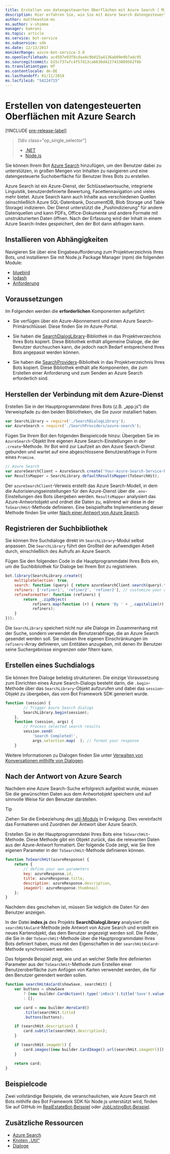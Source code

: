 ```yaml
---
title: Erstellen von datengesteuerten Oberflächen mit Azure Search | Microsoft-Dokumentation
description: Hier erfahren Sie, wie Sie mit Azure Search datengesteuerte Oberflächen erstellen und Benutzer mit dem Bot Framework SDK für Node.js und Azure Search bei der Navigation in umfangreichen Inhalten in einem Bot unterstützen.
author: matthewshim-ms
ms.author: v-shimma
manager: kamrani
ms.topic: article
ms.service: bot-service
ms.subservice: sdk
ms.date: 12/13/2017
monikerRange: azure-bot-service-3.0
ms.openlocfilehash: ac4597e93f8cdaa4c9b015a4136ab09e9b7adc95
ms.sourcegitcommit: b15cf37afc4f57d13ca6636d4227433809562f8b
ms.translationtype: HT
ms.contentlocale: de-DE
ms.lasthandoff: 01/11/2019
ms.locfileid: "54224715"
---
```

# <a name="create-data-driven-experiences-with-azure-search"></a>Erstellen von datengesteuerten Oberflächen mit Azure Search 

[!INCLUDE [pre-release-label](../includes/pre-release-label-v3.md)]

> [!div class="op_single_selector"]
> - [.NET](../dotnet/bot-builder-dotnet-search-azure.md)
> - [Node.js](../nodejs/bot-builder-nodejs-search-azure.md)

Sie können Ihrem Bot [Azure Search][search] hinzufügen, um den Benutzer dabei zu unterstützen, in großen Mengen von Inhalten zu navigieren und eine datengesteuerte Suchoberfläche für Benutzer Ihres Bots zu erstellen.

Azure Search ist ein Azure-Dienst, der Schlüsselwortsuche, integrierte Linguistik, benutzerdefinierte Bewertung, Facettennavigation und vieles mehr bietet. Azure Search kann auch Inhalte aus verschiedenen Quellen (einschließlich Azure SQL-Datenbank, DocumentDB, Blob Storage und Table Storage) indizieren. Der Dienst unterstützt die „Pushindizierung“ für andere Datenquellen und kann PDFs, Office-Dokumente und andere Formate mit unstrukturierten Daten öffnen. Nach der Erfassung wird der Inhalt in einem Azure Search-Index gespeichert, den der Bot dann abfragen kann.

## <a name="install-dependencies"></a>Installieren von Abhängigkeiten

Navigieren Sie über eine Eingabeaufforderung zum Projektverzeichnis Ihres Bots, und installieren Sie mit Node.js Package Manager (npm) die folgenden Module:

* [bluebird](https://www.npmjs.com/package/bluebird)
* [lodash](https://www.npmjs.com/package/lodash)
* [Anforderung](https://www.npmjs.com/package/request)

## <a name="prerequisites"></a>Voraussetzungen

Im Folgenden werden die **erforderlichen** Komponenten aufgeführt: 
- Sie verfügen über ein Azure-Abonnement und einen Azure Search-Primärschlüssel. Diese finden Sie im Azure-Portal.
- Sie haben die [SearchDialogLibrary](https://github.com/Microsoft/botBuilder-Samples/tree/master/Node/demo-Search/SearchDialogLibrary)-Bibliothek in das Projektverzeichnis Ihres Bots kopiert. Diese Bibliothek enthält allgemeine Dialoge, die der Benutzer durchsuchen kann, die jedoch nach Bedarf entsprechend Ihres Bots angepasst werden können. 

- Sie haben die [SearchProviders](https://github.com/Microsoft/botBuilder-Samples/tree/master/Node/demo-Search/SearchProviders)-Bibliothek in das Projektverzeichnis Ihres Bots kopiert. Diese Bibliothek enthält alle Komponenten, die zum Erstellen einer Anforderung und zum Senden an Azure Search erforderlich sind.

## <a name="connect-to-the-azure-service"></a>Herstellen der Verbindung mit dem Azure-Dienst 

Erstellen Sie in der Hauptprogrammdatei Ihres Bots (z.B. „app.js“) die Verweispfade zu den beiden Bibliotheken, die Sie zuvor installiert haben. 

```javascript
var SearchLibrary = require('./SearchDialogLibrary');
var AzureSearch = require('./SearchProviders/azure-search');
```

Fügen Sie Ihrem Bot den folgenden Beispielcode hinzu: Übergeben Sie im `AzureSearch`-Objekt Ihre eigenen Azure Search-Einstellungen in der `.create`-Methode. Ihr Bot wird zur Laufzeit an den Azure Search-Dienst gebunden und wartet auf eine abgeschlossene Benutzerabfrage in Form eines `Promise`.  

```javascript
// Azure Search
var azureSearchClient = AzureSearch.create('Your-Azure-Search-Service-Name', 'Your-Azure-Search-Primary-Key', 'Your-Azure-Search-Service-Index');
var ResultsMapper = SearchLibrary.defaultResultsMapper(ToSearchHit);
```

 Der `azureSearchClient`-Verweis erstellt das Azure Search-Modell, in dem die Autorisierungseinstellungen für den Azure-Dienst über die `.env`-Einstellungen des Bots übergeben werden. 
 `ResultsMapper` analysiert das Azure-Antwortobjekt und ordnet die Daten zu, während wir diese in der `ToSearchHit`-Methode definieren. Eine beispielhafte Implementierung dieser Methode finden Sie unter [Nach einer Antwort von Azure Search](#after-azure-search-responds).

## <a name="register-the-search-library"></a>Registrieren der Suchbibliothek
Sie können Ihre Suchdialoge direkt im `SearchLibrary`-Modul selbst anpassen. Die `SearchLibrary` führt den Großteil der aufwendigen Arbeit durch, einschließlich des Aufrufs an Azure Search. 

Fügen Sie den folgenden Code in die Hauptprogrammdatei Ihres Bots ein, um die Suchbibliothek für Dialoge bei Ihrem Bot zu registrieren. 

```javascript
bot.library(SearchLibrary.create({
    multipleSelection: true,
    search: function (query) { return azureSearchClient.search(query).then(ResultsMapper); },
    refiners: ['refiner1', 'refiner2', 'refiner3'], // customize your own refiners 
    refineFormatter: function (refiners) {
        return _.zipObject(
            refiners.map(function (r) { return 'By ' + _.capitalize(r); }),
            refiners);
    }
}));
```
Die `SearchLibrary` speichert nicht nur alle Dialoge im Zusammenhang mit der Suche, sondern verwendet die Benutzerabfrage, die an Azure Search gesendet werden soll. Sie müssen Ihre eigenen Einschränkungen im `refiners`-Array definieren, um Entitäten anzugeben, mit denen Ihr Benutzer seine Suchergebnisse eingrenzen oder filtern kann.  

## <a name="create-a-search-dialog"></a>Erstellen eines Suchdialogs

Sie können Ihre Dialoge beliebig strukturieren. Die einzige Voraussetzung zum Einrichten eines Azure Search-Dialogs besteht darin, die `.begin`-Methode über das `SearchLibrary`-Objekt aufzurufen und dabei das `session`-Objekt zu übergeben, das vom Bot Framework SDK generiert wurde. 

```javascript
function (session) {
        // Trigger Azure Search dialogs 
        SearchLibrary.begin(session);
    },
    function (session, args) {
        // Process selected search results
        session.send(
            'Search Completed!',
            args.selection.map(  ); // format your response 
    }
```
Weitere Informationen zu Dialogen finden Sie unter [Verwalten von Konversationen mithilfe von Dialogen](bot-builder-nodejs-dialog-manage-conversation.md).

## <a name="after-azure-search-responds"></a>Nach der Antwort von Azure Search 

Nachdem eine Azure Search-Suche erfolgreich aufgelöst wurde, müssen Sie die gewünschten Daten aus dem Antwortobjekt speichern und auf sinnvolle Weise für den Benutzer darstellen.

> [!TIP]
> Ziehen Sie die Einbeziehung des [util-Moduls][NodeUtil] in Erwägung. Dies vereinfacht das Formatieren und Zuordnen der Antwort über Azure Search.

Erstellen Sie in der Hauptprogrammdatei Ihres Bots eine `ToSearchHit`-Methode. Diese Methode gibt ein Objekt zurück, das die relevanten Daten aus der Azure-Antwort formatiert. Der folgende Code zeigt, wie Sie Ihre eigenen Parameter in der `ToSearchHit`-Methode definieren können. 
 
 ```javascript
 function ToSearchHit(azureResponse) {
     return {
         // define your own parameters 
         key: azureResponse.id,
         title: azureResponse.title,
         description: azureResponse.description,
         imageUrl: azureResponse.thumbnail
     };
 }
```
Nachdem dies geschehen ist, müssen Sie lediglich die Daten für den Benutzer anzeigen. 

 In der Datei **index.js** des Projekts **SearchDialogLibrary** analysiert die `searchHitAsCard`-Methode jede Antwort von Azure Search und erstellt ein neues Kartenobjekt, das dem Benutzer angezeigt werden soll. Die Felder, die Sie in der `ToSearchHit`-Methode über die Hauptprogrammdatei Ihres Bots definiert haben, muss mit den Eigenschaften in der `searchHitAsCard`-Methode synchronisiert werden. 

Das folgende Beispiel zeigt, wie und an welcher Stelle Ihre definierten Parameter aus der `ToSearchHit`-Methode zum Erstellen einer Benutzeroberfläche zum Anfügen von Karten verwendet werden, die für den Benutzer gerendert werden sollen. 

```javascript
function searchHitAsCard(showSave, searchHit) {
    var buttons = showSave
        ? [new builder.CardAction().type('imBack').title('Save').value(searchHit.key)]
        : [];

    var card = new builder.HeroCard()
        .title(searchHit.title) 
        .buttons(buttons);

    if (searchHit.description) {
        card.subtitle(searchHit.description);
    }

    if (searchHit.imageUrl) {
        card.images([new builder.CardImage().url(searchHit.imageUrl)]);
    }

    return card;
}
```

## <a name="sample-code"></a>Beispielcode

Zwei vollständige Beispiele, die veranschaulichen, wie Azure Search mit Bots mithilfe des Bot Framework SDK für Node.js unterstützt wird, finden Sie auf GitHub im [RealEstateBot-Beispiel](https://github.com/Microsoft/BotBuilder-Samples/tree/master/Node/demo-Search/RealEstateBot) oder [JobListingBot-Beispiel](https://github.com/Microsoft/BotBuilder-Samples/tree/master/Node/demo-Search/JobListingBot). 

## <a name="additional-resources"></a>Zusätzliche Ressourcen

* [Azure Search][search]
* [Knoten „Util“][NodeUtil]
* [Dialoge](bot-builder-nodejs-dialog-manage-conversation.md)

[NodeUtil]: https://nodejs.org/api/util.html
[search]: /azure/search/search-what-is-azure-search
